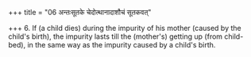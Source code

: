 +++
title = "06 अन्तःसूतके चेदोत्थानादाशौचं सूतकवत्"

+++
6. If (a child dies) during the impurity of his mother (caused by the child's birth), the impurity lasts till the (mother's) getting up (from child-bed), in the same way as the impurity caused by a child's birth.
